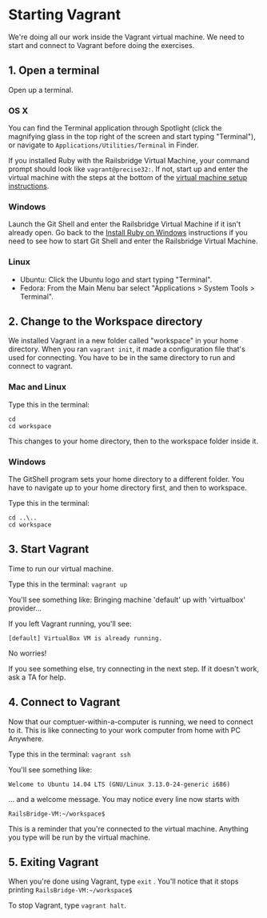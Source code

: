 # Starting Vagrant 

We're doing all our work inside the Vagrant virtual machine. 
We need to start and connect to Vagrant before doing the exercises.

## 1. Open a terminal

Open up a terminal. 

### OS X

You can find the Terminal application through Spotlight (click the magnifying
glass in the top right of the screen and start typing "Terminal"), 
or navigate to `Applications/Utilities/Terminal` in Finder.

If you installed Ruby with the Railsbridge Virtual Machine, your command
prompt should look like `vagrant@precise32:`.  If not, start up and enter the
virtual machine with the steps at the bottom of the [virtual machine setup
instructions](/installfest/vm_setup).


### Windows

Launch the Git Shell and enter the Railsbridge Virtual Machine if it isn't
already open. Go back to the [Install Ruby on
Windows](install/windows) instructions if you need to see how to start Git
Shell and enter the Railsbridge Virtual Machine.


### Linux

* Ubuntu: Click the Ubuntu logo and start typing "Terminal".  
* Fedora: From the Main Menu bar select "Applications > System Tools > Terminal".



## 2. Change to the Workspace directory

We installed Vagrant in a new folder called "workspace" in your home directory.   When you ran 
`vagrant init`, it made a configuration file that's used for connecting. You have to be in the same directory to run 
and connect to vagrant. 

### Mac and Linux

Type this in the terminal:

```text
cd
cd workspace
```
This changes to your home directory, then to the workspace folder inside it. 

### Windows
The GitShell program sets your home directory to a different folder.  You have to navigate up to your home directory first, and then to workspace. 

Type this in the terminal:

```text
cd ..\..
cd workspace
```

## 3. Start Vagrant

Time to run our virtual machine.

Type this in the terminal:
`vagrant up`

You'll see something like:
Bringing machine 'default' up with 'virtualbox' provider...

If you left Vagrant running, you'll see:
```text
[default] VirtualBox VM is already running.
```
No worries!

If you see something else, try connecting in the next step. If it doesn't work, ask a TA for help.

## 4. Connect to Vagrant
Now that our comptuer-within-a-computer is running, we need to connect to it. 
This is like connecting to your work computer from home with PC Anywhere.

Type this in the terminal:
`vagrant ssh`

You'll see something like:

```text
Welcome to Ubuntu 14.04 LTS (GNU/Linux 3.13.0-24-generic i686)
```
... and a welcome message.  You may notice every line now starts with 

```text
RailsBridge-VM:~/workspace$ 
```
This is a reminder that you're connected to the virtual machine.  Anything you type will be run by the virtual machine.

## 5. Exiting Vagrant

When you're done using Vagrant, type ```exit``` .
You'll notice that it stops printing ```RailsBridge-VM:~/workspace$```

To stop Vagrant, type ```vagrant halt```.  